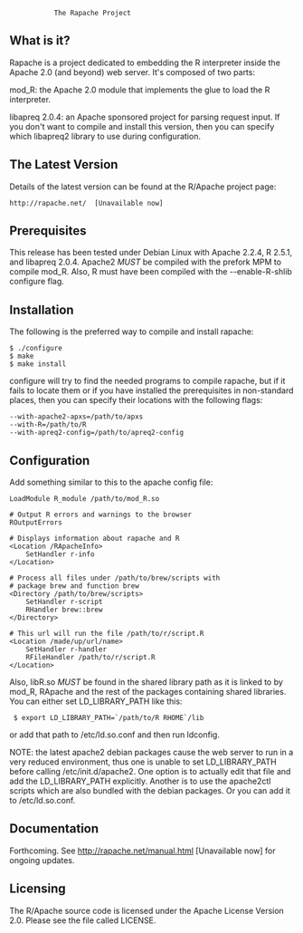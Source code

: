 
               The Rapache Project

  What is it?
  -----------
  Rapache is a project dedicated to embedding the R interpreter inside
  the Apache 2.0 (and beyond) web server. It's composed of two parts:

  mod_R: the Apache 2.0 module that implements the glue to load the
  R interpreter.

  libapreq 2.0.4: an Apache sponsored project for parsing request input.
  If you don't want to compile and install this version, then you can
  specify which libapreq2 library to use during configuration.

  The Latest Version
  ------------------

  Details of the latest version can be found at the R/Apache
  project page:

	http://rapache.net/  [Unavailable now]

  Prerequisites
  -------------
  This release has been tested under Debian Linux with Apache 2.2.4,
  R 2.5.1, and libapreq 2.0.4.  Apache2 _MUST_ be compiled with the
  prefork MPM to compile mod_R. Also, R must have been compiled with
  the --enable-R-shlib configure flag.

  Installation
  ------------
  The following is the preferred way to compile and install rapache:

    $ ./configure
    $ make
    $ make install

  configure will try to find the needed programs to compile rapache,
  but if it fails to locate them or if you have installed the
  prerequisites in non-standard places, then you can specify their
  locations with the following flags:

    --with-apache2-apxs=/path/to/apxs
    --with-R=/path/to/R
    --with-apreq2-config=/path/to/apreq2-config

  Configuration
  -------------
  Add something similar to this to the apache config file:

    LoadModule R_module /path/to/mod_R.so

    # Output R errors and warnings to the browser
    ROutputErrors

    # Displays information about rapache and R
    <Location /RApacheInfo>
        SetHandler r-info
    </Location>

    # Process all files under /path/to/brew/scripts with
    # package brew and function brew
    <Directory /path/to/brew/scripts>
        SetHandler r-script
        RHandler brew::brew
    </Directory>

    # This url will run the file /path/to/r/script.R
    <Location /made/up/url/name>
        SetHandler r-handler
        RFileHandler /path/to/r/script.R
    </Location>

  Also, libR.so _MUST_ be found in the shared library path as it is
  linked to by mod_R, RApache and the rest of the packages containing
  shared libraries. You can either set LD_LIBRARY_PATH like this:

     $ export LD_LIBRARY_PATH=`/path/to/R RHOME`/lib

  or add that path to /etc/ld.so.conf and then run ldconfig. 

  NOTE: the latest apache2 debian packages cause the web server to run
  in a very reduced environment, thus one is unable to set LD_LIBRARY_PATH
  before calling /etc/init.d/apache2. One option is to actually edit that
  file and add the LD_LIBRARY_PATH explicitly. Another is to use the apache2ctl
  scripts which are also bundled with the debian packages. Or you can add it
  to /etc/ld.so.conf.

  Documentation
  -------------
  
  Forthcoming. See http://rapache.net/manual.html [Unavailable now]
  for ongoing updates.

  Licensing
  ---------

  The R/Apache source code is licensed under the Apache License Version
  2.0.  Please see the file called LICENSE.

